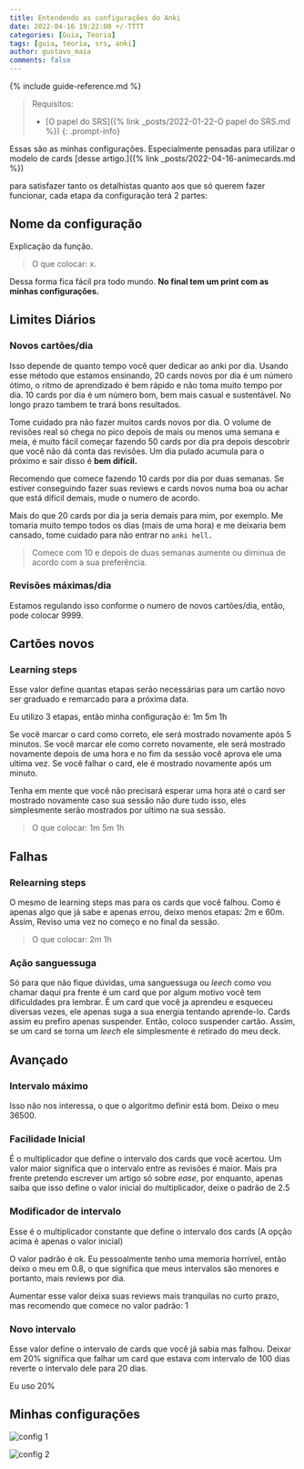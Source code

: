 ```yaml
---
title: Entendendo as configurações do Anki
date: 2022-04-16 19:22:00 +/-TTTT
categories: [Guia, Teoria]
tags: [guia, teoria, srs, anki]
author: gustavo_maia
comments: false
---
```


{% include guide-reference.md %}

> Requisitos:
>
> * [O papel do SRS]({% link _posts/2022-01-22-O papel do SRS.md %})
{: .prompt-info}

Essas são as minhas configurações. Especialmente pensadas para utilizar o modelo de cards [desse artigo.]({% link _posts/2022-04-16-animecards.md %})

para satisfazer tanto os detalhistas quanto aos que só querem fazer funcionar, cada etapa da configuração terá 2 partes:

## Nome da configuração

Explicação da função.

> O que colocar: x.

Dessa forma fica fácil pra todo mundo. **No final tem um print com as minhas configurações.**

## Limites Diários

### Novos cartões/dia

Isso depende de quanto tempo você quer dedicar ao anki por dia. Usando esse método que estamos ensinando, 20 cards novos por dia é um número ótimo, o ritmo de aprendizado é bem rápido e não toma muito tempo por dia. 10 cards por dia é um número bom, bem mais casual e sustentável. No longo prazo tambem te trará bons resultados.

Tome cuidado pra não fazer muitos cards novos por dia. O volume de revisões real só chega no pico depois de mais ou menos uma semana e meia, é muito fácil começar fazendo 50 cards por dia pra depois descobrir que você não dá conta das revisões. Um dia pulado acumula para o próximo e sair disso é **bem difícil.**

Recomendo que comece fazendo 10 cards por dia por duas semanas. Se estiver conseguindo fazer suas reviews e cards novos numa boa ou achar que está difícil demais, mude o numero de acordo.

Mais do que 20 cards por dia ja seria demais para mim, por exemplo. Me tomaria muito tempo todos os dias (mais de uma hora) e me deixaria bem cansado, tome cuidado para não entrar no ```anki hell.```

> Comece com 10 e depois de duas semanas aumente ou diminua de acordo com a sua preferência.

### Revisões máximas/dia 

Estamos regulando isso conforme o numero de novos cartões/dia, então, pode colocar 9999.

## Cartões novos

### Learning steps 

Esse valor define quantas etapas serão necessárias para um cartão novo ser graduado e remarcado para a próxima data.

Eu utilizo 3 etapas, então minha configuração é: 1m 5m 1h

Se você marcar o card como correto, ele será mostrado novamente após 5 minutos. Se você marcar ele como correto novamente, ele será mostrado novamente depois de uma hora e no fim da sessão você aprova ele uma ultima vez. Se você falhar o card, ele é mostrado novamente após um minuto.

Tenha em mente que você não precisará esperar uma hora até o card ser mostrado novamente caso sua sessão não dure tudo isso, eles simplesmente serão mostrados por ultimo na sua sessão.

> O que colocar: 1m 5m 1h

## Falhas

### Relearning steps 

O mesmo de learning steps mas para os cards que você falhou. Como é apenas algo que já sabe e apenas errou, deixo menos etapas: 2m e 60m. Assim, Reviso uma vez no começo e no final da sessão.

> O que colocar: 2m 1h

### Ação sanguessuga  

Só para que não fique dúvidas, uma sanguessuga ou _leech_ como vou chamar daqui pra frente é um card que por algum motivo você tem dificuldades pra lembrar. É um card que você ja aprendeu e esqueceu diversas vezes, ele apenas suga a sua energia tentando aprende-lo. Cards assim eu prefiro apenas suspender. Então, coloco suspender cartão. Assim, se um card se torna um _leech_ ele simplesmente é retirado do meu deck.


## Avançado

### Intervalo máximo 

Isso não nos interessa, o que o algoritmo definir está bom. Deixo o meu 36500.

### Facilidade Inicial

É o multiplicador que define o intervalo dos cards que você acertou. Um valor maior significa que o intervalo entre as revisões é maior. Mais pra frente pretendo escrever um artigo só sobre _ease_, por enquanto, apenas saiba que isso define o valor inicial do multiplicador, deixe o padrão de 2.5

### Modificador de intervalo

Esse é o multiplicador constante que define o intervalo dos cards (A opção acima é apenas o valor inicial)

O valor padrão é ok. Eu pessoalmente tenho uma memoria horrível, então deixo o meu em 0.8, o que significa que meus intervalos são menores e portanto, mais reviews por dia.

Aumentar esse valor deixa suas reviews mais tranquilas no curto prazo, mas recomendo que comece no valor padrão: 1

### Novo intervalo

Esse valor define o intervalo de cards que você já sabia mas falhou. Deixar em 20% significa que falhar um card que estava com intervalo de 100 dias reverte o intervalo dele para 20 dias.

Eu uso 20%

## Minhas configurações

![config 1](https://user-images.githubusercontent.com/19489884/163694667-ffded9c0-ef88-4c8f-a767-b8a26f8155aa.png)

![config 2](https://user-images.githubusercontent.com/19489884/163694668-0e05f0c4-d8f0-46e4-a69e-60f49ff46634.png)